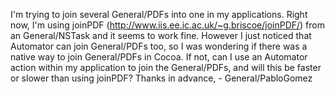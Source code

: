 

I'm trying to join several General/PDFs into one in my applications. Right now, I'm using joinPDF (http://www.iis.ee.ic.ac.uk/~g.briscoe/joinPDF/) from an General/NSTask and  it seems to work fine. However I just noticed that Automator can join General/PDFs too, so I was wondering if there was a native way to join General/PDFs in Cocoa. If not, can I use an Automator action within my application to join the General/PDFs, and will this be faster or slower than using joinPDF? Thanks in advance, - General/PabloGomez